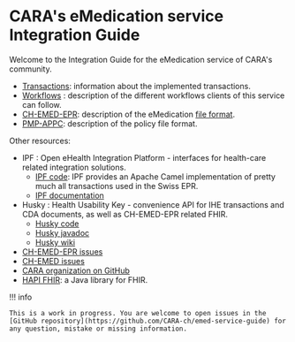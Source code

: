 # CARA's eMedication service Integration Guide

Welcome to the Integration Guide for the eMedication service of CARA's community.

- [Transactions](transactions/index.md): information about the implemented transactions.
- [Workflows](workflows/index.md) : description of the different workflows clients of this service can follow.
- [CH-EMED-EPR](emed/index.md): description of the eMedication [file format](https://build.fhir.org/ig/CARA-ch/ch-emed-epr/).
- [PMP-APPC](appc/index.md): description of the policy file format.

Other resources:

- IPF : Open eHealth Integration Platform - interfaces for health-care related integration solutions.
  - [IPF code](https://github.com/oehf/ipf): IPF provides an Apache Camel implementation of pretty much all transactions
  used in the Swiss EPR.
  - [IPF documentation](https://oehf.github.io/ipf-docs/)
- Husky : Health Usability Key - convenience API for IHE transactions and CDA documents, as well as CH-EMED-EPR related FHIR.
  - [Husky code](https://github.com/project-husky/husky)
  - [Husky javadoc](https://project-husky.github.io/husky/)
  - [Husky wiki](https://github.com/project-husky/husky/wiki)
- [CH-EMED-EPR issues](https://github.com/CARA-ch/ch-emed-epr/issues?q=is%3Aissue+is%3Aopen+sort%3Aupdated-desc)
- [CH-EMED issues](https://github.com/hl7ch/ch-emed/issues?q=is%3Aissue+is%3Aopen+sort%3Aupdated-desc)
- [CARA organization on GitHub](https://github.com/CARA-ch)
- [HAPI FHIR](https://hapifhir.io): a Java library for FHIR.

!!! info

    This is a work in progress. You are welcome to open issues in the 
    [GitHub repository](https://github.com/CARA-ch/emed-service-guide) for any question, mistake or missing information.
